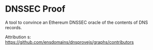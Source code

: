# DNSSEC Proof

A tool to convince an Ethereum DNSSEC oracle of the contents of DNS records.

Attribution s: https://github.com/ensdomains/dnsprovejs/graphs/contributors